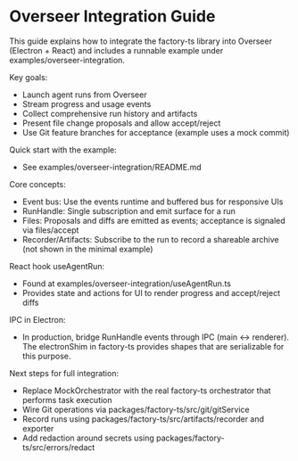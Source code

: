 # Overseer Integration Guide

This guide explains how to integrate the factory-ts library into Overseer (Electron + React) and includes a runnable example under examples/overseer-integration.

Key goals:
- Launch agent runs from Overseer
- Stream progress and usage events
- Collect comprehensive run history and artifacts
- Present file change proposals and allow accept/reject
- Use Git feature branches for acceptance (example uses a mock commit)

Quick start with the example:
- See examples/overseer-integration/README.md

Core concepts:
- Event bus: Use the events runtime and buffered bus for responsive UIs
- RunHandle: Single subscription and emit surface for a run
- Files: Proposals and diffs are emitted as events; acceptance is signaled via files/accept
- Recorder/Artifacts: Subscribe to the run to record a shareable archive (not shown in the minimal example)

React hook useAgentRun:
- Found at examples/overseer-integration/useAgentRun.ts
- Provides state and actions for UI to render progress and accept/reject diffs

IPC in Electron:
- In production, bridge RunHandle events through IPC (main <-> renderer). The electronShim in factory-ts provides shapes that are serializable for this purpose.

Next steps for full integration:
- Replace MockOrchestrator with the real factory-ts orchestrator that performs task execution
- Wire Git operations via packages/factory-ts/src/git/gitService
- Record runs using packages/factory-ts/src/artifacts/recorder and exporter
- Add redaction around secrets using packages/factory-ts/src/errors/redact
